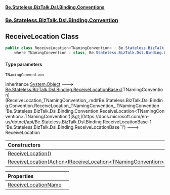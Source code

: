 #### [Be.Stateless.BizTalk.Dsl.Binding.Conventions](README.md 'README')
### [Be.Stateless.BizTalk.Dsl.Binding.Convention](Be.Stateless.BizTalk.Dsl.Binding.Convention.md 'Be.Stateless.BizTalk.Dsl.Binding.Convention')

## ReceiveLocation<TNamingConvention> Class

```csharp
public class ReceiveLocation<TNamingConvention> : Be.Stateless.BizTalk.Dsl.Binding.ReceiveLocationBase<TNamingConvention>
    where TNamingConvention : class, Be.Stateless.BizTalk.Dsl.Binding.Convention.INamingConvention<TNamingConvention>, new()
```
#### Type parameters

<a name='Be.Stateless.BizTalk.Dsl.Binding.Convention.ReceiveLocation_TNamingConvention_.TNamingConvention'></a>

`TNamingConvention`

Inheritance [System.Object](https://docs.microsoft.com/en-us/dotnet/api/System.Object 'System.Object') &#129106; [Be.Stateless.BizTalk.Dsl.Binding.ReceiveLocationBase&lt;](https://docs.microsoft.com/en-us/dotnet/api/Be.Stateless.BizTalk.Dsl.Binding.ReceiveLocationBase-1 'Be.Stateless.BizTalk.Dsl.Binding.ReceiveLocationBase`1')[TNamingConvention](ReceiveLocation_TNamingConvention_.md#Be.Stateless.BizTalk.Dsl.Binding.Convention.ReceiveLocation_TNamingConvention_.TNamingConvention 'Be.Stateless.BizTalk.Dsl.Binding.Convention.ReceiveLocation<TNamingConvention>.TNamingConvention')[&gt;](https://docs.microsoft.com/en-us/dotnet/api/Be.Stateless.BizTalk.Dsl.Binding.ReceiveLocationBase-1 'Be.Stateless.BizTalk.Dsl.Binding.ReceiveLocationBase`1') &#129106; ReceiveLocation<TNamingConvention>

| Constructors | |
| :--- | :--- |
| [ReceiveLocation()](ReceiveLocation_TNamingConvention_.ReceiveLocation().md 'Be.Stateless.BizTalk.Dsl.Binding.Convention.ReceiveLocation<TNamingConvention>.ReceiveLocation()') | |
| [ReceiveLocation(Action&lt;IReceiveLocation&lt;TNamingConvention&gt;&gt;)](ReceiveLocation_TNamingConvention_.ReceiveLocation(Action_IReceiveLocation_TNamingConvention__).md 'Be.Stateless.BizTalk.Dsl.Binding.Convention.ReceiveLocation<TNamingConvention>.ReceiveLocation(System.Action<Be.Stateless.BizTalk.Dsl.Binding.IReceiveLocation<TNamingConvention>>)') | |

| Properties | |
| :--- | :--- |
| [ReceiveLocationName](ReceiveLocation_TNamingConvention_.ReceiveLocationName.md 'Be.Stateless.BizTalk.Dsl.Binding.Convention.ReceiveLocation<TNamingConvention>.ReceiveLocationName') | |
